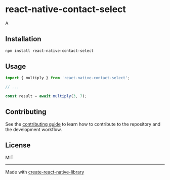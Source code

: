 # react-native-contact-select

A

## Installation

```sh
npm install react-native-contact-select
```

## Usage

```js
import { multiply } from 'react-native-contact-select';

// ...

const result = await multiply(3, 7);
```

## Contributing

See the [contributing guide](CONTRIBUTING.md) to learn how to contribute to the repository and the development workflow.

## License

MIT

---

Made with [create-react-native-library](https://github.com/callstack/react-native-builder-bob)
